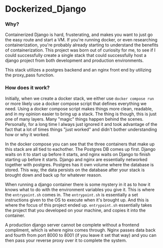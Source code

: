 # Dockerized_Django

### Why?

Containerized Django is hard, frusterating, and makes you want to just go the easy route and start a VM.  If you're running docker, or even researching containerization, you're probably already starting to understand the benefits of containerization.  This project was born out of curiosity for me, to see if I could successfully create a single stack that could successfully host a django project from both development and production environments. 

This stack utilizes a postgres backend and an nginx front end by utilizing the proxy_pass function.  

### How does it work?  

Initially, when we create a docker stack, we either use `docker compose run` or more likely use a docker compose script that defines everything we need.  Using a docker compose script makes things more clean, readable, and in my opinion easier to bring up a stack. The thing is though, this is just one of many layers.  Many "magic" things happen behind the scenes.  Personally, for a long time I always just ignored it and took advantage of the fact that a lot of times things "just worked" and didn't bother understanding how or why it worked.

In the docker compose you can see that the three containers that make up this stack are all tied to eachother.  The Postgres DB comes up first.  Django waits on it to start up before it starts, and nginx waits on Django to finish starting up before it starts.  Django and nginx are essentially networked together with postgres.  Postgres has it own volume where the database is stored.  This way, the data persists on the database after your stack is brought down and back up for whatever reason.

When running a django container there is some mystery in it as to how it knows what to do with the environment variables you give it.  This is where the `entrypoint.sh` comes in.  The `entrypoint.sh` is essentially a set instructions given to the OS to execute when it's brought up.  And this is where the focus of this project ended up.  `entrypoint.sh` essentially takes the project that you developed on your machine, and copies it into the container.

A production django server cannot be complete without a frontend compliment, which is where nginx comes through.  Nginx passes data back and fourth from port 8000 to 8001 (if you leave it set that way) and you can then pass your reverse proxy over it to complete the system.
